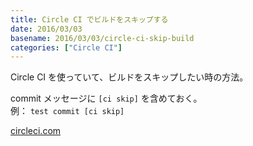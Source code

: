 ```yaml
---
title: Circle CI でビルドをスキップする
date: 2016/03/03
basename: 2016/03/03/circle-ci-skip-build
categories: ["Circle CI"]
---
```


Circle CI を使っていて、ビルドをスキップしたい時の方法。

commit メッセージに `[ci skip]` を含めておく。  
例： `test commit [ci skip]`

[circleci.com](https://circleci.com/docs/skip-a-build)
